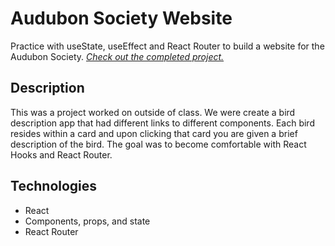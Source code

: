 # Audubon Society Website

Practice with useState, useEffect and React Router to build a website for the Audubon Society. [_Check out the completed project._](https://react-audubon-site.surge.sh/)

## Description

This was a project worked on outside of class. We were create a bird description app that had different links to different components. Each bird resides within a card and upon clicking that card you are given a brief description of the bird. The goal was to become comfortable with React Hooks and React Router.

## Technologies

- React
- Components, props, and state
- React Router

